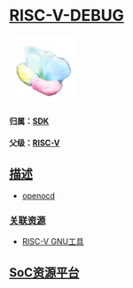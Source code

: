 ﻿# [RISC-V-DEBUG](https://github.com/mcuyun/RISC-V-DEBUG) 
[![sites](SoC/qitas.png)](http://www.qitas.cn) 
#### 归属：[SDK](https://github.com/sochub/SDK)
#### 父级：[RISC-V](https://github.com/sochub/RISC-V)

## [描述](https://github.com/mcuyun/RISC-V-DEBUG/wiki) 

* [openocd](openocd/)

### [关联资源](https://github.com/sochub)

* [RISC-V GNU工具](https://github.com/mcuyun/RISC-V-GNU) 

##  [SoC资源平台](http://www.qitas.cn)  
